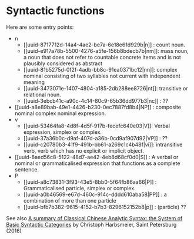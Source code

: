 # Syntactic functions

Here are some entry points:

- n
	- [[uuid-8717712d-14a4-4ae2-be7a-6e18e61d929b|n]] : count noun.
	- [[uuid-e917a78b-5500-4276-a5fe-156b8bdecb7b|nm]]: mass noun, a noun that does not refer to countable concrete items and is not plausibly considered as abstract
	- [[uuid-81b5275d-0f2f-4adb-bb8c-91ea0371bc12|nn]]: complex nominal consisting of two syllables not current with independent meaning
	- [[uuid-3473071e-1407-4804-a185-2db288ee8726|nt]]: transitive or relational noun.
	- [[uuid-3ebcb41c-a90c-4c14-80c9-65b36dd977b3|nc]] : ?? 
- [[uuid-a8e89bab-49e1-4426-b230-0ec7887fd8b4|NP]] : composite nominal complex nominal expression.
- v
	- [[uuid-53464fa8-4d8f-4d5f-917b-fecefc640e03|V]]: Verbal expression, simplex or complex.
	- [[uuid-37a36b0c-d9af-407d-a36b-0cd9af907d92|VP]] : ?? 
	- [[uuid-c20780b3-41f9-491b-bb61-a269c1c4b48f|vi]]:  intransitive verb, verb which has no explicit or implicit object. 
- [[uuid-8aed56c8-5122-48d7-ae42-4eb8d68cf0d0|S]] : A verbal or nominal or grammaticalised expression that functions as a complete sentence.
 - P
	 - [[uuid-a8c73831-3f93-43e5-8bb0-5f64fb86aa66|P]] : Grammaticalised particle, simplex or complex.
	- [[uuid-a0b46569-e67d-460c-914c-dddd610aba58|PP]] : a combination of more than one particle 
	- [[uuid-bfb7b382-9615-4152-b7b3-8296152152b8|p]] : (particle) ??

See also [A summary of Classical Chinese Analytic Syntax: the System of Basic Syntactic Categories](https://hxwd.org/seminar/data/harbsmeier-syntactic-categories.pdf) by Christoph Harbsmeier, Saint Petersburg (2016)
